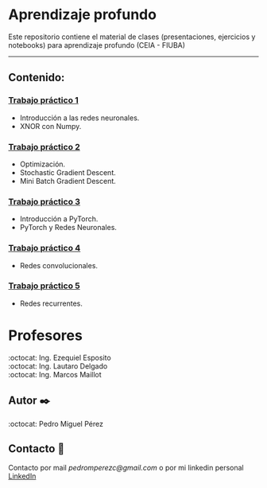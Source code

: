 # Aprendizaje profundo
Este repositorio contiene el material de clases (presentaciones, ejercicios y notebooks) para aprendizaje profundo (CEIA - FIUBA)

---

## Contenido:

### [Trabajo práctico 1](Desafío_1.ipynb) 
* Introducción a las redes neuronales.
* XNOR con Numpy.

### [Trabajo práctico 2](Desafío_2.ipynb) 
* Optimización.
* Stochastic Gradient Descent.
* Mini Batch Gradient Descent. 

### [Trabajo práctico 3](Desafio_3.ipynb) 

* Introducción a PyTorch.
* PyTorch y Redes Neuronales.

### [Trabajo práctico 4](Desafio_4.ipynb) 

* Redes convolucionales.

### [Trabajo práctico 5](Desafio_5.ipynb) 

* Redes recurrentes.


# Profesores
:octocat: Ing. Ezequiel Esposito\
:octocat: Ing. Lautaro Delgado\
:octocat: Ing. Marcos Maillot

## Autor  ✒️
:octocat: Pedro Miguel Pérez

## Contacto 📌
Contacto por mail _pedromperezc@gmail.com_ o por mi linkedin personal [LinkedIn](https://www.linkedin.com/in/pedromiguelperez/)